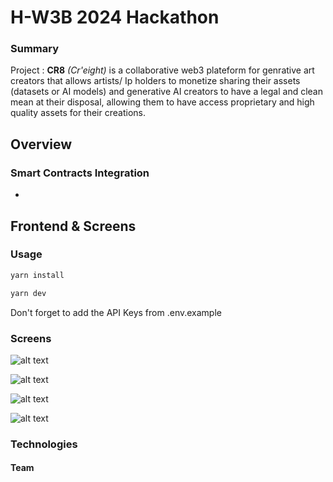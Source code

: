 # H-W3B 2024 Hackathon 
### Summary 

Project : **CR8** *(Cr'eight)* is a collaborative web3 plateform for genrative art creators  that  allows artists/ Ip holders to monetize sharing their assets (datasets or AI models) and generative AI creators to have a legal and clean mean at their disposal, allowing them to have access proprietary and high quality assets for their creations.

## Overview 

### Smart Contracts Integration
- 

## Frontend & Screens

### Usage

```bash
yarn install
```

```bash
yarn dev
```
Don't forget to add the API Keys from .env.example

### Screens

![alt text](https://cdn.discordapp.com/attachments/655207317788164108/1221404025409503302/image.png?ex=66127424&is=65ffff24&hm=e1bf26818a6783244593b8c2a642733a23df02594daace02a440d476939a1e58&)

![alt text](https://cdn.discordapp.com/attachments/655207317788164108/1221404145496494100/image.png?ex=66127440&is=65ffff40&hm=4045a72d37b99eba5e1ba3179e60382e5c4acf207ef39a5a200ea3fa9841dd68&)

![alt text](https://cdn.discordapp.com/attachments/655207317788164108/1221407063121465344/image.png?ex=661276f8&is=660001f8&hm=54f212024f7a9c142baf0f419d97e14e3ddc6f945e8bad52d51c5cc9d0140f34&)

![alt text](https://cdn.discordapp.com/attachments/655207317788164108/1221407235247444058/image.png?ex=66127721&is=66000221&hm=1905b1bf5ca94da68056dabb58e4e5307d0c796fb0d125fedf235ef51646f6b6&)

### Technologies

#### Team
